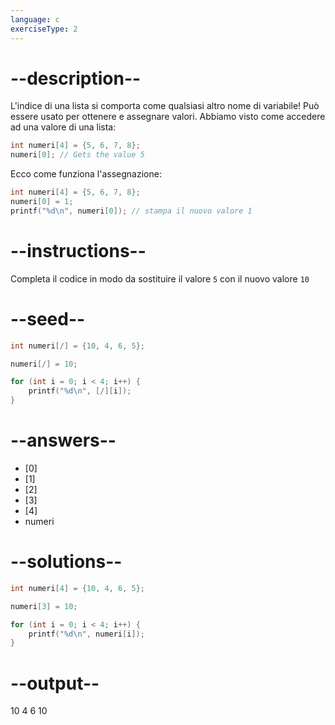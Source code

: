 ```yaml
---
language: c
exerciseType: 2
---
```


# --description--

L'indice di una lista si comporta come qualsiasi altro nome di variabile!
Può essere usato per ottenere e assegnare valori.
Abbiamo visto come accedere ad una valore di una lista:
```c
int numeri[4] = {5, 6, 7, 8};
numeri[0]; // Gets the value 5
```
Ecco come funziona l'assegnazione:
```c
int numeri[4] = {5, 6, 7, 8};
numeri[0] = 1;
printf("%d\n", numeri[0]); // stampa il nuovo valore 1
```

# --instructions--

Completa il codice in modo da sostituire il valore `5` con il nuovo valore `10`

# --seed--

```c
int numeri[/] = {10, 4, 6, 5};

numeri[/] = 10;

for (int i = 0; i < 4; i++) {
    printf("%d\n", [/][i]);
}
```

# --answers--

- [0]
- [1]
- [2]
- [3]
- [4]
- numeri

# --solutions--

```c
int numeri[4] = {10, 4, 6, 5};

numeri[3] = 10;

for (int i = 0; i < 4; i++) {
    printf("%d\n", numeri[i]);
}
```

# --output--

10
4
6
10
